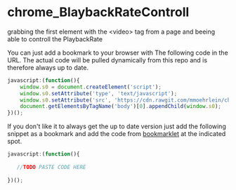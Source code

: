 # chrome_BlaybackRateControll
grabbing the first element with the &lt;video> tag from a page and beeing able to controll the PlaybackRate

You can just add a bookmark to your browser with The following code in the URL. The actual code will be pulled dynamically from this repo and is therefore always up to date.

```JavaScript
javascript:(function(){
    window.s0 = document.createElement('script');
    window.s0.setAttribute('type', 'text/javascript');
    window.s0.setAttribute('src', 'https://cdn.rawgit.com/mmoehrlein/chrome_BlaybackRateControll/2ad50477/bookmarklet.js');
    document.getElementsByTagName('body')[0].appendChild(window.s0);
})();
```

If you don't like it to always get the up to date version just add the following snippet as a bookmark and add the code from [bookmarklet](https://github.com/mmoehrlein/chrome_BlaybackRateControll/blob/master/bookmarklet.js) at the indicated spot.

```JavaScript
javascript:(function(){
    
   //TODO PASTE CODE HERE
    
})();
```
